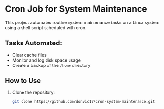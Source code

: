 # Cron Job for System Maintenance

This project automates routine system maintenance tasks on a Linux system using a shell script scheduled with cron.

## Tasks Automated:
- Clear cache files
- Monitor and log disk space usage
- Create a backup of the `/home` directory

## How to Use

1. Clone the repository:
   ```bash
   git clone https://github.com/donvic17/cron-system-maintenance.git

